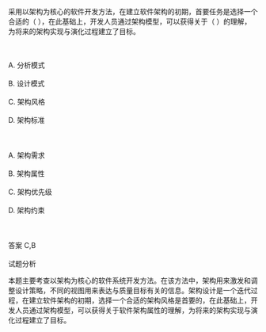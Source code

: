 <div class="detail lh2"><p>
采用以架构为核心的软件开发方法，在建立软件架构的初期，首要任务是选择一个合适的（  ），在此基础上，开发人员通过架构模型，可以获得关于（  ）的理解，为将来的架构实现与演化过程建立了目标。</p><br/><br/>A. 分析模式<br/><br/>B. 设计模式<br/><br/>C. 架构风格<br/><br/>D. 架构标准<br/><br/><br/><br/>A. 架构需求<br/><br/>B. 架构属性<br/><br/>C. 架构优先级<br/><br/>D. 架构约束<br/><br/><br/><br/>答案 C,B<br/><br/>试题分析<br/><p></p><p>
本题主要考查以架构为核心的软件系统开发方法。在该方法中，架构用来激发和调整设计策略，不同的视图用来表达与质量目标有关的信息。架构设计是一个迭代过程，在建立软件架构的初期，选择一个合适的架构风格是首要的，在此基础上，开发人员通过架构模型，可以获得关于软件架构属性的理解，为将来的架构实现与演化过程建立了目标。</p></div>